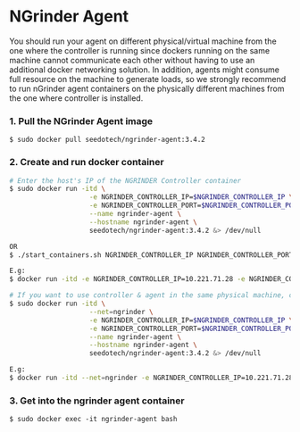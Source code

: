 # NGrinder Agent

You should run your agent on different physical/virtual machine from the one where the controller is running since dockers running on the same machine cannot communicate each other without having to use an additional docker networking solution. In addition, agents might consume full resource on the machine to generate loads, so we strongly recommend to run nGrinder agent containers on the physically different machines from the one where controller is installed.

### 1. Pull the NGrinder Agent image
```
$ sudo docker pull seedotech/ngrinder-agent:3.4.2
```

### 2. Create and run docker container

```sh
# Enter the host's IP of the NGRINDER Controller container
$ sudo docker run -itd \
					-e NGRINDER_CONTROLLER_IP=$NGRINDER_CONTROLLER_IP \
					-e NGRINDER_CONTROLLER_PORT=$NGRINDER_CONTROLLER_PORT \
					--name ngrinder-agent \
					--hostname ngrinder-agent \
					seedotech/ngrinder-agent:3.4.2 &> /dev/null

OR
$ ./start_containers.sh NGRINDER_CONTROLLER_IP NGRINDER_CONTROLLER_PORT

E.g:
$ docker run -itd -e NGRINDER_CONTROLLER_IP=10.221.71.28 -e NGRINDER_CONTROLLER_PORT=16001 --name ngrinder-agent --hostname ngrinder-agent seedotech/ngrinder-agent:3.4.2 &> /dev/null

# If you want to use controller & agent in the same physical machine, create as follows:
$ sudo docker run -itd \
					--net=ngrinder \
					-e NGRINDER_CONTROLLER_IP=$NGRINDER_CONTROLLER_IP \
					-e NGRINDER_CONTROLLER_PORT=$NGRINDER_CONTROLLER_PORT \
					--name ngrinder-agent \
					--hostname ngrinder-agent \
					seedotech/ngrinder-agent:3.4.2 &> /dev/null

E.g:
$ docker run -itd --net=ngrinder -e NGRINDER_CONTROLLER_IP=10.221.71.28 -e NGRINDER_CONTROLLER_PORT=16001 --name ngrinder-agent --hostname ngrinder-agent seedotech/ngrinder-agent:3.4.2 &> /dev/null
```

### 3. Get into the ngrinder agent container
```
$ sudo docker exec -it ngrinder-agent bash
```

